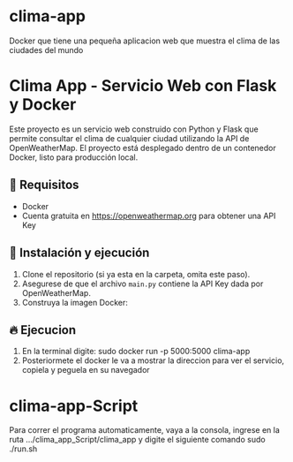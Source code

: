 # clima-app
Docker que tiene una pequeña aplicacion web que muestra el clima de las ciudades del mundo

# Clima App - Servicio Web con Flask y Docker

Este proyecto es un servicio web construido con Python y Flask que permite consultar el clima de cualquier ciudad utilizando la API de OpenWeatherMap. El proyecto está desplegado dentro de un contenedor Docker, listo para producción local.

## 🚀 Requisitos

- Docker
- Cuenta gratuita en https://openweathermap.org para obtener una API Key

## 🔧 Instalación y ejecución

1. Clone el repositorio (si ya esta en la carpeta, omita este paso).
2. Asegurese de que el archivo `main.py` contiene la API Key dada por OpenWeatherMap.
3. Construya la imagen Docker:

## 🔥 Ejecucion
1. En la terminal digite: sudo docker run -p 5000:5000 clima-app
2. Posteriormete el docker le va a mostrar la direccion para ver el servicio, copiela y peguela en su navegador

# clima-app-Script
Para correr el programa automaticamente, vaya a la consola, ingrese en la ruta .../clima_app_Script/clima_app y digite el siguiente comando sudo ./run.sh
